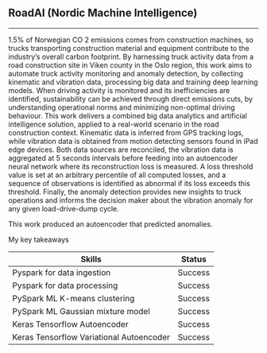## RoadAI (Nordic Machine Intelligence)
---

1.5% of Norwegian CO 2 emissions comes from construction machines, so trucks transporting construction material and equipment contribute to the industry’s overall carbon footprint. By harnessing truck activity data from a road construction site in Viken county in the Oslo region, this work aims to automate truck activity monitoring and anomaly detection, by collecting kinematic and vibration data, processing big data and training deep learning models. When driving activity is monitored and its inefficiencies are identified, sustainability can be achieved through direct emissions cuts, by understanding operational norms and minimizing non-optimal driving behaviour. This work delivers a combined big data analytics and artificial intelligence solution, applied to a real-world scenario in the road construction context. Kinematic data is inferred from GPS tracking logs, while vibration data is obtained from motion detecting sensors found in iPad edge
devices. Both data sources are reconciled, the vibration data is aggregated at 5 seconds intervals before feeding into an autoencoder neural network where its reconstruction loss is measured. A loss threshold value is set at an arbitrary percentile of all computed losses, and a sequence of observations is identified as abnormal if its loss exceeds this threshold. Finally, the anomaly detection provides new insights to truck operations and informs the decision maker about the vibration anomaly
for any given load-drive-dump cycle.

This work produced an autoencoder that predicted anomalies.

My key takeaways

| Skills    | Status |
| -------- | ------- |
| Pyspark for data ingestion  | Success    |
| Pyspark for data processing | Success     |
| PySpark ML K-means clustering   | Success    |
| PySpark ML Gaussian mixture model    | Success    |
| Keras Tensorflow Autoencoder   | Success    |
| Keras Tensorflow Variational Autoencoder   | Success    |
